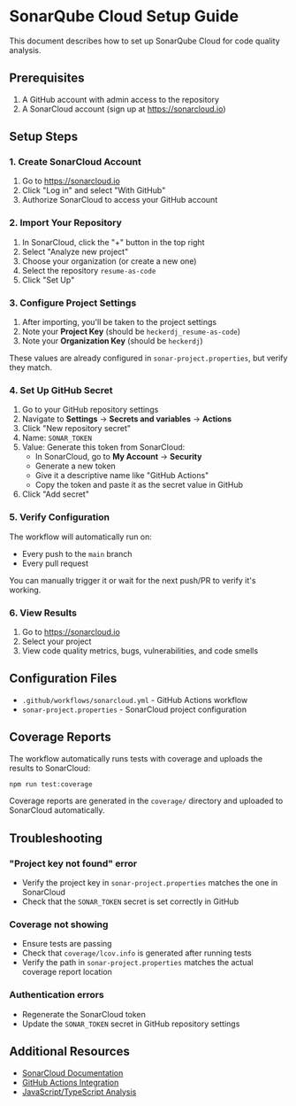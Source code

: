 # SonarQube Cloud Setup Guide

This document describes how to set up SonarQube Cloud for code quality analysis.

## Prerequisites

1. A GitHub account with admin access to the repository
2. A SonarCloud account (sign up at https://sonarcloud.io)

## Setup Steps

### 1. Create SonarCloud Account

1. Go to https://sonarcloud.io
2. Click "Log in" and select "With GitHub"
3. Authorize SonarCloud to access your GitHub account

### 2. Import Your Repository

1. In SonarCloud, click the "+" button in the top right
2. Select "Analyze new project"
3. Choose your organization (or create a new one)
4. Select the repository `resume-as-code`
5. Click "Set Up"

### 3. Configure Project Settings

1. After importing, you'll be taken to the project settings
2. Note your **Project Key** (should be `heckerdj_resume-as-code`)
3. Note your **Organization Key** (should be `heckerdj`)

These values are already configured in `sonar-project.properties`, but verify they match.

### 4. Set Up GitHub Secret

1. Go to your GitHub repository settings
2. Navigate to **Settings** → **Secrets and variables** → **Actions**
3. Click "New repository secret"
4. Name: `SONAR_TOKEN`
5. Value: Generate this token from SonarCloud:
   - In SonarCloud, go to **My Account** → **Security**
   - Generate a new token
   - Give it a descriptive name like "GitHub Actions"
   - Copy the token and paste it as the secret value in GitHub
6. Click "Add secret"

### 5. Verify Configuration

The workflow will automatically run on:
- Every push to the `main` branch
- Every pull request

You can manually trigger it or wait for the next push/PR to verify it's working.

### 6. View Results

1. Go to https://sonarcloud.io
2. Select your project
3. View code quality metrics, bugs, vulnerabilities, and code smells

## Configuration Files

- `.github/workflows/sonarcloud.yml` - GitHub Actions workflow
- `sonar-project.properties` - SonarCloud project configuration

## Coverage Reports

The workflow automatically runs tests with coverage and uploads the results to SonarCloud:

```bash
npm run test:coverage
```

Coverage reports are generated in the `coverage/` directory and uploaded to SonarCloud automatically.

## Troubleshooting

### "Project key not found" error
- Verify the project key in `sonar-project.properties` matches the one in SonarCloud
- Check that the `SONAR_TOKEN` secret is set correctly in GitHub

### Coverage not showing
- Ensure tests are passing
- Check that `coverage/lcov.info` is generated after running tests
- Verify the path in `sonar-project.properties` matches the actual coverage report location

### Authentication errors
- Regenerate the SonarCloud token
- Update the `SONAR_TOKEN` secret in GitHub repository settings

## Additional Resources

- [SonarCloud Documentation](https://docs.sonarcloud.io/)
- [GitHub Actions Integration](https://docs.sonarcloud.io/advanced-setup/ci-based-analysis/github-actions/)
- [JavaScript/TypeScript Analysis](https://docs.sonarcloud.io/advanced-setup/languages/javascript/)
